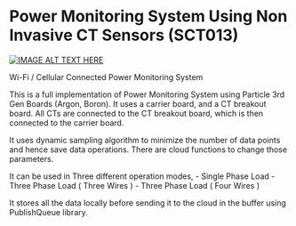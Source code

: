 # Power Monitoring System Using Non Invasive CT Sensors (SCT013)
[![IMAGE ALT TEXT HERE](https://inwfile.com/s-o/nmtz29.jpg)]()

Wi-Fi / Cellular Connected Power Monitoring System

This is a full implementation of Power Monitoring System using Particle 3rd Gen Boards (Argon, Boron). It uses a carrier board, and a CT breakout board. All CTs are connected to the CT breakout board, which is then connected to the carrier board. 

It uses dynamic sampling algorithm to minimize the number of data points and hence save data operations. There are cloud functions to change those parameters. 

It can be used in Three different operation modes, 
    - Single Phase Load
    - Three Phase Load ( Three Wires )
    - Three Phase Load ( Four Wires )

It stores all the data locally before sending it to the cloud in the buffer using PublishQueue library.
